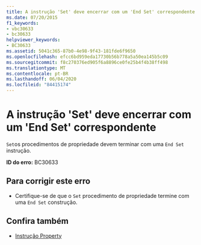 ```yaml
---
title: A instrução 'Set' deve encerrar com um 'End Set' correspondente
ms.date: 07/20/2015
f1_keywords:
- vbc30633
- bc30633
helpviewer_keywords:
- BC30633
ms.assetid: 5041c365-87b0-4e98-9f43-181fde6f9650
ms.openlocfilehash: efcc6bd959eda17730b56b778a5a50ea145b5c09
ms.sourcegitcommit: f8c270376ed905f6a8896ce0fe25b4f4b38ff498
ms.translationtype: MT
ms.contentlocale: pt-BR
ms.lasthandoff: 06/04/2020
ms.locfileid: "84415174"
---
```

# <a name="set-statement-must-end-with-a-matching-end-set"></a>A instrução 'Set' deve encerrar com um 'End Set' correspondente
`Set`os procedimentos de propriedade devem terminar com uma `End Set` instrução.  
  
 **ID do erro:** BC30633  
  
## <a name="to-correct-this-error"></a>Para corrigir este erro  
  
- Certifique-se de que o `Set` procedimento de propriedade termine com uma `End Set` construção.  
  
## <a name="see-also"></a>Confira também

- [Instrução Property](../language-reference/statements/property-statement.md)
